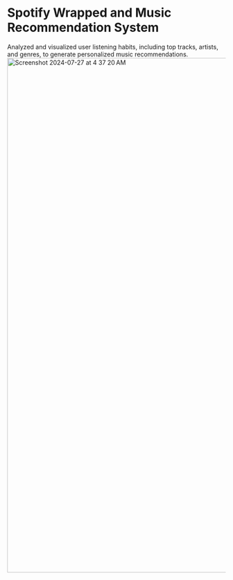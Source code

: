 # Spotify Wrapped and Music Recommendation System
Analyzed and visualized user listening habits, including top tracks, artists, and genres, to generate personalized music recommendations.
<img width="1184" alt="Screenshot 2024-07-27 at 4 37 20 AM" src="https://github.com/user-attachments/assets/b5d1e61e-3633-4c41-a2bd-c19d09c7f0a6">
